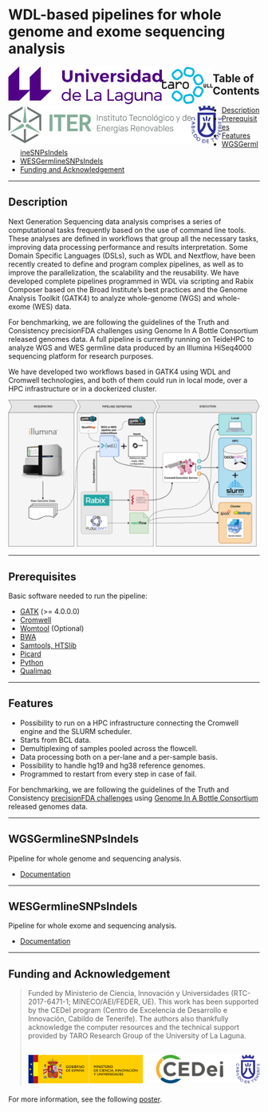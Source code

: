 # WDL-based pipelines for whole genome and exome sequencing analysis
<!--
<p align="center">
   <img src="/home/administrador/Imágenes/JBI-poster/folder/ULL-recortada-small.png"/>
   <img src="/home/administrador/Imágenes/JBI-poster/folder/Taro-small.png"/>
   <img src="/home/administrador/Imágenes/JBI-poster/folder/ITER-small.png"/>
   <img src="/home/administrador/Imágenes/JBI-poster/folder/CabildodeTenerife-small.png"/>
</p>
-->

<p align="center">
  <div class="column" style="float:left;">
    <a href="https://www.ull.es/" target="_blank">
      <img src="https://github.com/AdrianMBarrera/Presentations/blob/master/JBI-2018-images/ULL-recortada-small.png" alt="ull">
    </a>
  </div>
  <div class="column" style="float:left;">
    <a href="https://www.ull.es/investigacion/grupos-investigacion/taro-ingenieria-del-software-y-bases-de-datos/" target="_blank">
      <img src="https://github.com/AdrianMBarrera/Presentations/blob/master/JBI-2018-images/Taro-small.png" alt="taro">
    </a>
  </div>
  <div class="column" style="float:left;">
    <a href="http://www.iter.es/" target="_blank">
      <img src="https://github.com/AdrianMBarrera/Presentations/blob/master/JBI-2018-images/ITER-small.png" alt="iter">
    </a>
  </div>
  <div class="column" style="float:left;">
    <a href="http://www.tenerife.es/portalcabtfe/es/" target="_blank">
      <img src="https://github.com/AdrianMBarrera/Presentations/blob/master/JBI-2018-images/CabildodeTenerife-small.png" alt="cabildo">
    </a>
  </div>
</p>

<!--
# ![](https://github.com/AdrianMBarrera/Presentations/blob/master/JBI-2018-images/Logos-1.png?raw=true)
-->

## Table of Contents

* [Description](#description)
* [Prerequisites](#prerequisites)
* [Features](#features)
* [WGSGermlineSNPsIndels](#wgsgermlinesnpsindels)
* [WESGermlineSNPsIndels](#wesgermlinesnpsindels)
* [Funding and Acknowledgement](#funding-and-acknowledgement)

---

## Description

Next Generation Sequencing data analysis comprises a series of computational tasks frequently based on the use of command line tools. These analyses are defined in workflows that group all the necessary tasks, improving data processing performance and results interpretation. Some Domain Specific Languages (DSLs), such as WDL and Nextflow, have been recently created to define and program complex pipelines, as well as to improve the parallelization, the scalability and the reusability. We have developed complete pipelines programmed in WDL via scripting and Rabix Composer based on the Broad Institute’s best practices and the Genome Analysis Toolkit (GATK4) to analyze whole-genome (WGS) and whole-exome (WES) data.

For benchmarking, we are following the guidelines of the Truth and Consistency precisionFDA challenges using Genome In A Bottle Consortium released genomes data. A full pipeline is currently running on TeideHPC to analyze WGS and WES germline data produced by an Illumina HiSeq4000 sequencing platform for research purposes.

We have developed two workflows based in GATK4 using WDL and Cromwell technologies, and both of them could run in local mode, over a HPC infrastructure or in a dockerized cluster.

![](https://github.com/AdrianMBarrera/Presentations/blob/master/JBI-2018-images/from-sequencing-to-execution.png?raw=true)

---

## Prerequisites

Basic software needed to run the pipeline:

* [GATK](https://software.broadinstitute.org/gatk/) (>= 4.0.0.0)
* [Cromwell](https://cromwell.readthedocs.io/en/stable/)
* [Womtool](https://cromwell.readthedocs.io/en/stable/WOMtool/) (Optional)
* [BWA](http://bio-bwa.sourceforge.net/)
* [Samtools, HTSlib](http://www.htslib.org/)
* [Picard](https://broadinstitute.github.io/picard/)
* [Python](https://www.python.org/)
* [Qualimap](http://qualimap.bioinfo.cipf.es/)

---

## Features

- Possibility to run on a HPC infrastructure connecting the Cromwell engine and the SLURM scheduler.
- Starts from BCL data.
- Demultiplexing of samples pooled across the flowcell.
- Data processing both on a per-lane and a per-sample basis.
- Possibility to handle hg19 and hg38 reference genomes.
- Programmed to restart from every step in case of fail.

For benchmarking, we are following the guidelines of the Truth and Consistency [precisionFDA challenges](https://precision.fda.gov/) using [Genome In A Bottle Consortium](http://jimb.stanford.edu/giab/) released genomes data.

---

## WGSGermlineSNPsIndels

Pipeline for whole genome and sequencing analysis.

* [Documentation](https://github.com/genomicsITER-developers/wdl/tree/master/WGSGermlineSNPsIndels)

---

## WESGermlineSNPsIndels

Pipeline for whole exome and sequencing analysis.

* [Documentation](https://github.com/genomicsITER-developers/wdl/tree/master/WESGermlineSNPsIndels)

---

## Funding and Acknowledgement

>Funded by Ministerio de Ciencia, Innovación y Universidades (RTC-2017-6471-1; MINECO/AEI/FEDER, UE). This work has been supported by the CEDeI program (Centro de Excelencia de Desarrollo e Innovación, Cabildo de Tenerife). The authors also thankfully acknowledge the computer resources and the technical support provided by TARO Research Group of the University of La Laguna.
>
>## ![](https://github.com/AdrianMBarrera/Presentations/blob/master/JBI-2018-images/Logos-2.png?raw=true)

For more information, see the following [poster](https://github.com/AdrianMBarrera/Presentations/raw/master/Poster_JBI_2018_WDL-based-pipelines-for-WGS-and-WES-analysis.pdf).
